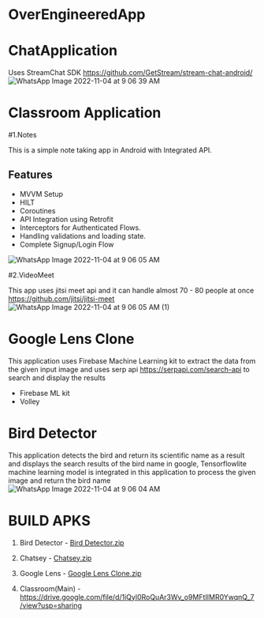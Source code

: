# OverEngineeredApp

# ChatApplication 
Uses StreamChat SDK https://github.com/GetStream/stream-chat-android/
![WhatsApp Image 2022-11-04 at 9 06 39 AM](https://user-images.githubusercontent.com/99678760/199879997-5488a0ee-8653-4938-b6ab-098cc95ee8dd.jpeg)


# Classroom Application 

#1.Notes


This is a simple note taking app in Android with Integrated API.


## Features

- MVVM Setup
- HILT
- Coroutines
- API Integration using Retrofit
- Interceptors for Authenticated Flows.
- Handling validations and loading state.
- Complete Signup/Login Flow 

![WhatsApp Image 2022-11-04 at 9 06 05 AM](https://user-images.githubusercontent.com/99678760/199880167-8e75f323-e9be-4747-a5ed-0dc2c22de269.jpeg)



#2.VideoMeet

This app uses jitsi meet api and it can handle almost 70 - 80 people at once
https://github.com/jitsi/jitsi-meet
![WhatsApp Image 2022-11-04 at 9 06 05 AM (1)](https://user-images.githubusercontent.com/99678760/199880254-43c70aed-fbca-4de4-8686-6a4e0ce87a07.jpeg)


# Google Lens Clone
This application uses Firebase Machine Learning kit to extract the data from the given input image and uses serp api https://serpapi.com/search-api
to search and display the results
- Firebase ML kit 
- Volley


# Bird Detector 
This application detects the bird and return its scientific name as a result and displays the search results of the bird name in google,
Tensorflowlite machine learning model is integrated in this application to process the given image and return the bird name 
![WhatsApp Image 2022-11-04 at 9 06 04 AM](https://user-images.githubusercontent.com/99678760/199880318-2e0b0eae-717c-43b8-a792-815b41156d33.jpeg)



# BUILD APKS
1. Bird Detector - 
[Bird Detector.zip](https://github.com/Smarshal21/OverEngineeredApp/files/9943510/Bird.Detector.zip)
2. Chatsey - 
[Chatsey.zip](https://github.com/Smarshal21/OverEngineeredApp/files/9943511/Chatsey.zip)
3. Google Lens -                                  [Google Lens Clone.zip](https://github.com/Smarshal21/OverEngineeredApp/files/9943512/Google.Lens.Clone.zip)

4. Classroom(Main) - https://drive.google.com/file/d/1iQyl0RoQuAr3Wv_o9MFtIIMR0YwqnQ_7/view?usp=sharing
